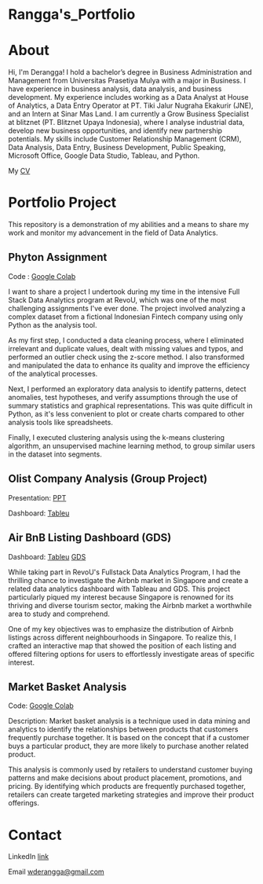 # Rangga's_Portfolio
# About
Hi, I'm Derangga! I hold a bachelor’s degree in Business Administration and Management from Universitas Prasetiya Mulya with a major in Business. I have experience in business analysis, data analysis, and business development. My experience includes working as a Data Analyst at House of Analytics, a Data Entry Operator at PT. Tiki Jalur Nugraha Ekakurir (JNE), and an Intern at Sinar Mas Land. I am currently a Grow Business Specialist at blitznet (PT. Blitznet Upaya Indonesia), where I analyse industrial data, develop new business opportunities, and identify new partnership potentials. My skills include Customer Relationship Management (CRM), Data Analysis, Data Entry, Business Development, Public Speaking, Microsoft Office, Google Data Studio, Tableau, and Python.

My [CV](https://drive.google.com/file/d/17ubApFZdNUu-NwDRGIMKN7_aJ2lT-Miq/view?usp=sharing)

# Portfolio Project
This repository is a demonstration of my abilities and a means to share my work and monitor my advancement in the field of Data Analytics.

## Phyton Assignment
Code : [Google Colab](https://colab.research.google.com/drive/18d4Vp1hP7YrYTO0RjiZBma4MCiPciA8g?usp=sharing)

I want to share a project I undertook during my time in the intensive Full Stack Data Analytics program at RevoU, which was one of the most challenging assignments I've ever done. The project involved analyzing a complex dataset from a fictional Indonesian Fintech company using only Python as the analysis tool.

As my first step, I conducted a data cleaning process, where I eliminated irrelevant and duplicate values, dealt with missing values and typos, and performed an outlier check using the z-score method. I also transformed and manipulated the data to enhance its quality and improve the efficiency of the analytical processes.

Next, I performed an exploratory data analysis to identify patterns, detect anomalies, test hypotheses, and verify assumptions through the use of summary statistics and graphical representations. This was quite difficult in Python, as it's less convenient to plot or create charts compared to other analysis tools like spreadsheets.

Finally, I executed clustering analysis using the k-means clustering algorithm, an unsupervised machine learning method, to group similar users in the dataset into segments.

## Olist Company Analysis (Group Project)
  Presentation: [PPT](https://drive.google.com/file/d/1BRfy-fy7598tSlQp5gdaODJFPnvssCJc/view?usp=sharing)
  
  Dashboard: [Tableu](https://public.tableau.com/views/DataAnalysisOlistCompanyBrazil/Home?:language=en-US&:display_count=n&:origin=viz_share_link) 

## Air BnB Listing Dashboard (GDS)
  Dashboard: [Tableu](https://public.tableau.com/views/AirBnBSingapore_16693866855270/Dashboard?:language=en-US&:display_count=n&:origin=viz_share_link) [GDS](https://datastudio.google.com/reporting/e94f5f55-edb5-474e-99b3-c58f20a2f25f)
 
While taking part in RevoU's Fullstack Data Analytics Program, I had the thrilling chance to investigate the Airbnb market in Singapore and create a related data analytics dashboard with Tableau and GDS. This project particularly piqued my interest because Singapore is renowned for its thriving and diverse tourism sector, making the Airbnb market a worthwhile area to study and comprehend.

One of my key objectives was to emphasize the distribution of Airbnb listings across different neighbourhoods in Singapore. To realize this, I crafted an interactive map that showed the position of each listing and offered filtering options for users to effortlessly investigate areas of specific interest.

## Market Basket Analysis
  Code: [Google Colab](https://colab.research.google.com/drive/1oVi4tmd-L7We-gB8czTGrMeIBQ8ldW3W?usp=sharing)
  
  Description: Market basket analysis is a technique used in data mining and analytics to identify the relationships between products that customers frequently purchase together. It is based on the concept that if a customer buys a particular product, they are more likely to purchase another related product.

This analysis is commonly used by retailers to understand customer buying patterns and make decisions about product placement, promotions, and pricing. By identifying which products are frequently purchased together, retailers can create targeted marketing strategies and improve their product offerings.
  
# Contact
  LinkedIn [link](https://www.linkedin.com/in/deranggaw/)
  
  Email wderangga@gmail.com

